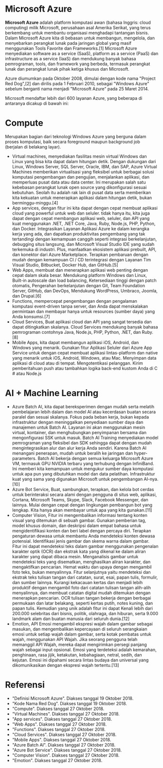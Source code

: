 # Microsoft Azure

**Microsoft Azure** adalah platform komputasi awan (bahasa Inggris: cloud computing) milik Microsoft, perusahaan asal Amerika Serikat, yang terus berkembang untuk membantu organisasi menghadapi tantangan bisnis. Dalam Microsoft Azure kita di bebasan untuk membangun, mengelola, dan menyebarkan perangkat lunak pada jaringan global yang masif menggunakan Tools Favorite dan Frameworks.[1] Microsoft Azure menyediakan software as a service (SaaS), platform as a service (PaaS) dan infrastructure as a service (IaaS) dan mendukung banyak bahasa pemrograman, tools, dan framework yang berbeda, termasuk perangkat lunak dan perangkat lunak pihak ketiga khusus dan Microsoft.

Azure diumumkan pada Oktober 2008, dimulai dengan kode nama "Project Red Dog",[2] dan dirilis pada 1 Februari 2010, sebagai "Windows Azure" sebelum berganti nama menjadi "Microsoft Azure" pada 25 Maret 2014.

Microsoft mendaftar lebih dari 600 layanan Azure, yang beberapa di antaranya dicakup di bawah ini:

Compute
=
Merupakan bagian dari teknologi Windows Azure yang berguna dalam proses komputasi, baik secara foreground maupun background job (berjalan di belakang layar).

- Virtual machines, menyediakan fasilitas mesin virtual Windows dan Linux yang bisa kita dapat dalam hitungan detik. Dengan dukungan dari Linux, Windows Server, SQL Server, Oracle, IBM, dan SAP, Azure Virtual Machines memberikan virtualisasi yang fleksibel untuk berbagai solusi komputasi pengembangan dan pengujian, menjalankan aplikasi, dan memperluas pusat data atau data center. Ini merupakan salah satu kebebasan perangkat lunak open source yang dikonfigurasi sesuai kebutuhan. Seolah itu adalah rak lain di pusat data serta memberikan kita kekuatan untuk menerapkan aplikasi dalam hitungan detik, bukan berminggu-minggu.[4]
- App services, dengan fitur ini kita dapat dengan cepat membuat aplikasi cloud yang powerful untuk web dan seluler. tidak hanya itu, kita juga dapat dengan cepat membangun aplikasi web, seluler, dan API yang kuat menggunakan .NET, .NET Core, Java, Ruby, Node.js, PHP, Python, dan Docker. Integrasikan Layanan Aplikasi Azure ke dalam kerangka kerja yang ada, dan dapatkan produktivitas pengembang yang tak tertandingi dengan kemampuan canggih seperti integrasi berkelanjutan, debugging situs langsung, dan Microsoft Visual Studio IDE yang sudah terkemuka di industri. Plus, manfaatkan ekosistem aplikasi prebuilt, API, dan konektor dari Azure Marketplace. Terapkan pembaruan dengan mudah dengan kemampuan CI / CD terintegrasi dengan Layanan Tim Visual Studio, Bitbucket, Docker Hub, dan GitHub.[5]
- Web Apps, membuat dan menerapkan aplikasi web penting dengan cepat dalam skala besar. Mendukung platform Windows dan Linux, Built-in autoscale dan load balancing, Ketersediaan tinggi dengan patch otomatis, Pengerahan berkelanjutan dengan Git, Team Foundation Server, GitHub, dan DevOps, Mendukung WordPress, Umbraco, Joomla, dan Drupal.[6]
- Functions, mempercepat pengembangan dengan pengalaman komputasi event-driven tanpa server, dan Anda dapat menskalakan permintaan dan membayar hanya untuk resources (sumber daya) yang Anda konsumsi.[7]
- Cloud Services, Buat aplikasi cloud dan API yang sangat tersedia dan dapat ditingkatkan skalanya. Cloud Services mendukung banyak bahasa pemrograman contohnya Java, Node.js, PHP, Python, .NET, dan Ruby.[8]
- Mobile Apps, kita dapat membangun aplikasi iOS, Android, dan Windows yang menarik. Gunakan fitur Aplikasi Seluler dari Azure App Service untuk dengan cepat membuat aplikasi lintas-platform dan native yang menarik untuk iOS, Android, Windows, atau Mac. Menyimpan data aplikasi di cloud atau di tempat. Mengotentikasi pelanggan. Kirim pemberitahuan push atau tambahkan logika back-end kustom Anda di C # atau Node.js

AI + Machine Learning
=
- Azure Batch AI, kita dapat bereksperimen dengan mudah serta melatih pembelajaran lebih dalam dan model AI atau kecerdasan buatan secara paralel dan sesuai skalanya. Fokus pada beban kerja, bukan kepada infrastruktur dengan meninggalkan penyediaan sumber daya dan manajemen untuk Batch AI. Layanan ini akan menggunakan mesin virtual, kontainer, dan menghubungkan penyimpanan bersama dan mengonfigurasi SSK untuk masuk. Batch AI Training menyediakan model pemrograman yang fleksibel dan SDK sehingga dapat dengan mudah mengintegrasikan alur dan alur kerja Anda sendiri. Karena Batch AI menangani penerapan, mudah untuk beralih ke jaringan dan hyper-parameters. Batch AI bekerja dengan semua keluarga Microsoft Azure VM, termasuk GPU NVIDIA terbaru yang terhubung dengan InfiniBand. Ini memberi kita kemampuan untuk mengukur sumber daya komputasi untuk apa pun yang dibutuhkan model dan data pelatihan. Infrastruktur kuat yang sama yang digunakan Microsoft untuk pengembangan AI-nya.[10]
- Azure Bot Service, Buat, sambungkan, terapkan, dan kelola bot cerdas untuk berinteraksi secara alami dengan pengguna di situs web, aplikasi, Cortana, Microsoft Teams, Skype, Slack, Facebook Messenger, dan lainnya. Mulai dengan cepat dengan lingkungan pembangun bot yang lengkap. Kita hanya akan membayar untuk apa yang kita gunakan.[11]
- Computer Vision, Fitur ini mengembalikan informasi tentang konten visual yang ditemukan di sebuah gambar. Gunakan pemberian tag, model khusus domain, dan deskripsi dalam empat bahasa untuk mengidentifikasi konten dan beri label dengan percaya diri. Terapkan pengaturan dewasa untuk membantu Anda mendeteksi konten dewasa potensial. Identifikasi jenis gambar dan skema warna dalam gambar. Fitur ini dapat mendeteksi teks dalam gambar menggunakan pengenalan karakter optik (OCR) dan ekstrak kata yang dikenal ke dalam aliran karakter yang dapat dibaca mesin. Menganalisis gambar untuk mendeteksi teks yang disematkan, menghasilkan aliran karakter, dan mengaktifkan pencarian. Hemat waktu dan upaya dengan mengambil foto teks, bukan menyalinnya. Fitur selanjutnya yaitu mendeteksi dan ekstrak teks tulisan tangan dari catatan, surat, esai, papan tulis, formulir, dan sumber lainnya. Kurangi kekacauan kertas dan menjadi lebih produktif dengan mengambil foto dari catatan tulisan tangan alih-alih menyalinnya, dan membuat catatan digital mudah ditemukan dengan menerapkan pencarian. OCR tulisan tangan bekerja dengan berbagai permukaan dan latar belakang, seperti kertas putih, notes kuning, dan papan tulis. Kemudian yang unik adalah fitur ini dapat Kenali lebih dari 200.000 selebritas dari bisnis, politik, olahraga, dan hiburan, serta 9.000 landmark alam dan buatan manusia dari seluruh dunia.[12]
- Emotion, API Emosi mengambil ekspresi wajah dalam gambar sebagai masukan, dan mengembalikan kepercayaan di seluruh serangkaian emosi untuk setiap wajah dalam gambar, serta kotak pembatas untuk wajah, menggunakan API Wajah. Jika seorang pengguna telah memanggil API Wajah, mereka dapat mengirimkan persegi panjang wajah sebagai input opsional. Emosi yang terdeteksi adalah kemarahan, penghinaan, rasa jijik, ketakutan, kebahagiaan, netral, sedih, dan kejutan. Emosi ini dipahami secara lintas budaya dan universal yang dikomunikasikan dengan ekspresi wajah tertentu.[13]

Referensi
=
- "Definisi Microsoft Azure". Diakses tanggal 19 Oktober 2018.
- "Kode Nama Red Dog". Diakses tanggal 19 Oktober 2018.
- "Compute". Diakses tanggal 27 Oktober 2018.
- "Virtual Machines". Diakses tanggal 27 Oktober 2018.
- "App services". Diakses tanggal 27 Oktober 2018.
- "Web Apps". Diakses tanggal 27 Oktober 2018.
- "Functions". Diakses tanggal 27 Oktober 2018.
- "Cloud Services". Diakses tanggal 27 Oktober 2018.
- "Mobile Apps". Diakses tanggal 27 Oktober 2018.
- "Azure Batch AI". Diakses tanggal 27 Oktober 2018.
- "Azure Bot Service". Diakses tanggal 27 Oktober 2018.
- "Computer Vision". Diakses tanggal 27 Oktober 2018.
- "Emotion". Diakses tanggal 27 Oktober 2018.
